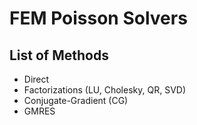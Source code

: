 # FEM Poisson Solvers

## List of Methods

* Direct
* Factorizations (LU, Cholesky, QR, SVD)
* Conjugate-Gradient (CG)
* GMRES
